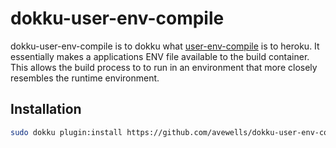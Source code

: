 dokku-user-env-compile
=====================

dokku-user-env-compile is to dokku what [user-env-compile](https://devcenter.heroku.com/articles/labs-user-env-compile) is to heroku. It essentially makes a applications ENV file available to the build container. This allows the build process to to run in an environment that more closely resembles the runtime environment.

## Installation

```sh
sudo dokku plugin:install https://github.com/avewells/dokku-user-env-compile.git
```
